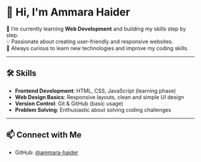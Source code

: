 # 👋 Hi, I'm Ammara Haider  

🌱 I’m currently learning **Web Development** and building my skills step by step.  
💡 Passionate about creating user-friendly and responsive websites.  
🚀 Always curious to learn new technologies and improve my coding skills.  

---

## 🛠️ Skills  

- **Frontend Development**: HTML, CSS, JavaScript (learning phase)  
- **Web Design Basics**: Responsive layouts, clean and simple UI design  
- **Version Control**: Git & GitHub (basic usage)  
- **Problem Solving**: Enthusiastic about solving coding challenges  

---


## 📫 Connect with Me  

- GitHub: [@ammara-haider](https://github.com/ammara-haider)  

